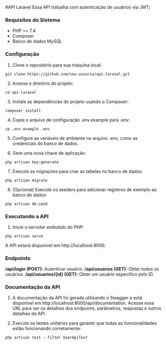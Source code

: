 #API Laravel
Essa API trabalha com autenticação de usuários via JWT;

### Requisitos do Sistema
- PHP >= 7.4
- Composer
- Banco de dados MySQL
### Configuração
1.  Clone o repositório para sua máquina local:


`git clone https://github.com/seu-usuario/api-laravel.git`

2.  Acesse o diretório do projeto:


`cd api-laravel`

3. Instale as dependências do projeto usando o Composer:

`composer install`

4. Copie o arquivo de configuração .env.example para .env:

`cp .env.example .env`

5.   Configure as variáveis de ambiente no arquivo .env, como as credenciais do banco de dados.

6.  Gere uma nova chave de aplicação:

`php artisan key:generate`

7.  Execute as migrações para criar as tabelas no banco de dados:

`php artisan migrate`

8.  (Opcional) Execute os seeders para adicionar registros de exemplo ao banco de dados:

`php artisan db:seed`

### Executando a API
1. Inicie o servidor embutido do PHP:

`php artisan serve`

A API estará disponível em http://localhost:8000.

### Endpoints
**/api/login (POST):** Autenticar usuário.
**/api/usuarios (GET):** Obter todos os usuários.
**/api/usuarios/{id} (GET):** Obter um usuário específico pelo ID.

### Documentação da API
1. A documentação da API foi gerada utilizando o Swagger e está disponível em http://localhost:8000/api/documentation. Acesse esse URL para ver os detalhes dos endpoints, parâmetros, respostas e outros detalhes da API.

2. Execute os testes unitários para garantir que todas as funcionalidades estão funcionando corretamente:

`php artisan test --filter UserApiTest`
